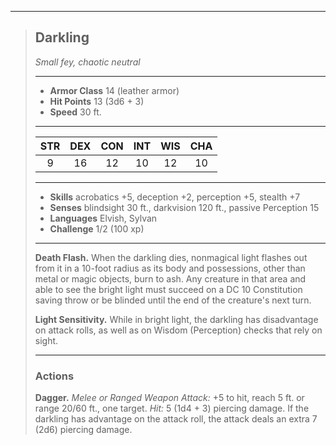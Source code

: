 ***
> ## Darkling
> *Small fey, chaotic neutral*
> 
> ***
> 
> - **Armor Class** 14 (leather armor)
> - **Hit Points** 13 (3d6 + 3)
> - **Speed** 30 ft.
> 
> ***
> 
> |STR|DEX|CON|INT|WIS|CHA|
> |:---:|:---:|:---:|:---:|:---:|:---:|
> |9|16|12|10|12|10|
> 
> ***
> 
> - **Skills** acrobatics +5, deception +2, perception +5, stealth +7
> - **Senses** blindsight 30 ft., darkvision 120 ft., passive Perception 15
> - **Languages** Elvish, Sylvan
> - **Challenge** 1/2 (100 xp)
> 
> ***
> 
> **Death Flash.** When the darkling dies, nonmagical light flashes out from it in a 10-foot radius as its body and possessions, other than metal or magic objects, burn to ash. Any creature in that area and able to see the bright light must succeed on a DC 10 Constitution saving throw or be blinded until the end of the creature's next turn.
> 
> **Light Sensitivity.** While in bright light, the darkling has disadvantage on attack rolls, as well as on Wisdom (Perception) checks that rely on sight.
> 
> ***
> 
> ### Actions
> **Dagger.** *Melee or Ranged Weapon Attack:* +5 to hit, reach 5 ft. or range 20/60 ft., one target. *Hit:* 5 (1d4 + 3) piercing damage. If the darkling has advantage on the attack roll, the attack deals an extra 7 (2d6) piercing damage.